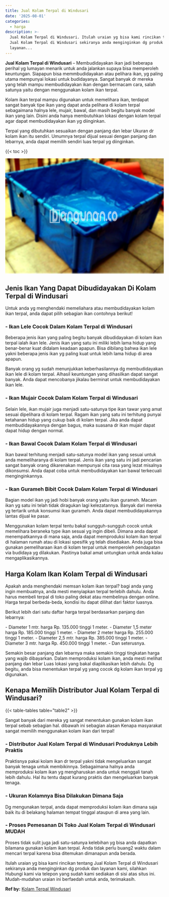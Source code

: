 ```yaml
---
title: Jual Kolam Terpal di Windusari
date: '2025-08-01'
categories:
  - harga
description: >-
  Jual Kolam Terpal di Windusari. Itulah uraian yg bisa kami rincikan tentang
  Jual Kolam Terpal di Windusari sekiranya anda menginginkan dg produk dan
  layanan...
---
```


**Jual Kolam Terpal di Windusari** – Membudidayakan ikan jadi beberapa perihal yg lumayan menarik untuk anda jalankan supaya bisa memperoleh keuntungan. Siapapun bisa memmbudidayakan atau pelihara ikan, yg paling utama mempunyai lokasi untuk budidayanya. Sangat banyak dr mereka yang telah mampu membudidayakan ikan dengan bermacam cara, salah satunya yaitu dengan menggunakan kolam ikan terpal.

Kolam ikan terpal mampu digunakan untuk memelihara ikan, terdapat sangat banyak tipe ikan yang dapat anda pelihara di kolam terpal sebagaimana halnya lele, mujair, bawal, dan masih begitu banyak model ikan yang lain. Disini anda hanya membutuhkan lokasi dengan kolam terpal agar dapat membudidayakan ikan yg diinginkan.

Terpal yang dibutuhkan sesuaikan dengan panjang dan lebar Ukuran dr kolam ikan itu sendiri. Umumnya terpal dijual sesuai dengan panjang dan lebarnya, anda dapat memilih sendiri luas terpal yg diinginkan.

{{< toc >}}

![Jual Kolam Terpal di Windusari](/images/jual-kolam-terpal-29.png)

## Jenis Ikan Yang Dapat Dibudidayakan Di Kolam Terpal di Windusari

Untuk anda yg menghendaki memeliahara atau membudidayakan kolam ikan terpal, anda dapat pilih sebagian ikan contohnya berikut!

### \- Ikan Lele Cocok Dalam Kolam Terpal di Windusari

Beberapa jenis ikan yang paling begitu banyak dibudidayakan di kolam ikan terpal ialah ikan lele. Jenis ikan yang satu ini miliki lebih lama hidup yang benar-benar kuat didalam keadaan apapun. Bisa dibilang bahwa ikan lele yakni beberapa jenis ikan yg paling kuat untuk lebih lama hidup di area apapun.

Banyak orang yg sudah menunjukkan keberhasilannya dg membudidayakan ikan lele di kolam terpal. Alhasil keuntungan yang dihasilkan dapat sangat banyak. Anda dapat mencobanya jikalau berminat untuk membudidayakan ikan lele.

### \- Ikan Mujair Cocok Dalam Kolam Terpal di Windusari

Selain lele, ikan mujair juga menjadi satu-satunya tipe ikan tawar yang amat sesuai dipelihara di kolam terpal. Ragam ikan yang satu ini terhitung punyai ketahanan hidup yang cukup baik di kolam terpal. Jika anda dapat membudidayakannya dengan bagus, maka suasana dr ikan mujair dapat dapat hidup dengan normal.

### \- Ikan Bawal Cocok Dalam Kolam Terpal di Windusari

Ikan bawal terhitung menjadi satu-satunya model ikan yang sesuai untuk anda memeliharanya di kolam terpal. Jenis ikan yang satu ini jadi pencarian sangat banyak orang dikarenakan mempunyai cita rasa yang lezat misalnya dikonsumsi. Anda dapat coba untuk membudidayakan kan bawal terkecuali menginginkannya.

### \- Ikan Gurameh Bibit Cocok Dalam Kolam Terpal di Windusari

Bagian model ikan yg jadi hobi banyak orang yaitu ikan gurameh. Macam ikan yg satu ini telah tidak diragukan lagi kelezatannya. Banyak dari mereka yg tertarik untuk konsumsi ikan gurameh. Anda dapat membudidayakannya lantas dijual ke pasar.

Menggunakan kolam terpal tentu bakal sungguh-sungguh cocok untuk memelihara beraneka type ikan sesuai yg ingin dibeli. Dimana anda dapat menempatkannya di mana saja, anda dapat memproduksi kolam ikan terpal di halaman rumah atau di lokasi spesifik yg telah disediakan. Anda juga bisa gunakan pemeliharaan ikan di kolam terpal untuk memperoleh pendapatan via budidaya yg dilakukan. Pastinya bakal amat untungkan untuk anda kalau mengaplikasikannya.

## Harga Kolam Ikan Kolam Terpal di Windusari

Apakah anda menghendaki memsan kolam ikan terpal? bagi anda yang ingin membuatnya, anda mesti menyiapkan terpal terlebih dahulu. Anda harus membeli terpal di toko paling dekat atau membelinya dengan online. Harga terpal berbeda-beda, kondisi itu dapat dilihat dari faktor luasnya.

Berikut lebih dari satu daftar harga terpal berdasarkan panjang dan lebarnya:

\- Diameter 1 mtr. harga Rp. 135.000 tinggi 1 meter. - Diameter 1,5 meter harga Rp. 185.000 tinggi 1 meter. - Diameter 2 meter harga Rp. 255.000 tinggi 1 meter. - Diameter 2,5 mtr. harga Rp. 385.000 tinggi 1 meter. - Diameter 3 mtr. harga Rp. 450.000 tinggi 1 meter. - Dan seterusnya.

Semakin besar panjang dan lebarnya maka semakin tinggi tingkatan harga yang wajib dibayarkan. Dalam memproduksi kolam ikan, anda mesti melihat panjang dan lebar Luas lokasi yang bakal diaplikasikan lebih dahulu. Dg begitu, anda bisa menentukan terpal yg yang cocok dg kolam ikan terpal yg digunakan.

## Kenapa Memilih Distributor Jual Kolam Terpal di Windusari?

{{< table-tables table="table2" >}}

Sangat banyak dari mereka yg sangat menentukan gunakan kolam ikan terpal sebab sebagian hal. dibawah ini sebagian alasan Kenapa masyarakat sangat memilih menggunakan kolam ikan dari terpal!

### \- Distributor Jual Kolam Terpal di Windusari Produknya Lebih Praktis

Praktisnya pakai kolam ikan dr terpal yakni tidak mengeluarkan sangat banyak tenaga untuk membikinnya. Sebagaimana halnya anda memproduksi kolam ikan yg mengharuskan anda untuk menggali tanah lebih dahulu. Hal itu tentu dapat kurang praktis dan mengeluarkan banyak tenaga.

### \- Ukuran Kolamnya Bisa Dilakukan Dimana Saja

Dg mengunakan terpal, anda dapat memproduksi kolam ikan dimana saja baik itu di belakang halaman tempat tinggal ataupun di area yang lain.

### \- Proses Pemesanan Di Toko Jual Kolam Terpal di Windusari MUDAH

Proses tidak sulit juga jadi satu-satunya kelebihan yg bisa anda dapatkan bilamana gunakan kolam ikan terpal. Anda tidak perlu buang2 waktu dalam mencari terpal karena bisa ditemukan dimanapun anda berada.

Itulah uraian yg bisa kami rincikan tentang Jual Kolam Terpal di Windusari sekiranya anda menginginkan dg produk dan layanan kami, silahkan Hubungi kami via telepon yang sudah kami sediakan di sisi atas situs ini. Mudah-mudahan uraian ini berfaedah untuk anda, terimakasih.

**Ref by:** [Kolam Terpal Windusari](https://id.wikipedia.org/wiki/Kolam)
